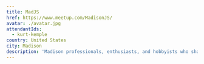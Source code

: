 ```yaml
---
title: MadJS
href: https://www.meetup.com/MadisonJS/
avatar: ./avatar.jpg
attendantIds:
  - kurt-kemple
country: United States
city: Madison
description: 'Madison professionals, enthusiasts, and hobbyists who share a passion for great JavaScript, and making JavaScript work for them and their users through terrific, engaging, and intuitive apps.'
---
```

